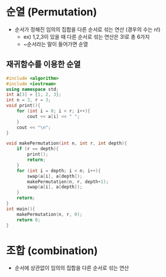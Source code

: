 # 순열 (Permutation)
- 순서가 정해진 임의의 집합을 다른 순서로 섞는 연산 (경우의 수는 n!)
  - ex) 1,2,3이 있을 때 다른 순서로 섞는 연산은 3!로 총 6가지
  - ~순서라는 말이 들어가면 순열

## 재귀함수를 이용한 순열

```cpp
#include <algorithm>
#include <iostream>
using namespace std;
int a[3] = {1, 2, 3};
int n = 3, r = 3;
void print(){
    for (int i = 0; i < r; i++){
        cout << a[i] << " ";
    }
    cout << "\n";
}

void makePermutation(int n, int r, int depth){
    if (r == depth){
        print();
        return;
    }
    for (int i = depth; i < n; i++){
        swap(a[i], a[depth]);
        makePermutation(n, r, depth+1);
        swap(a[i], a[depth]);
    }
    return;
}
int main(){
    makePermutation(n, r, 0);
    return 0;
}
```

# 조합 (combination)
- 순서에 상관없이 임의의 집합을 다른 순서로 섞는 연산
